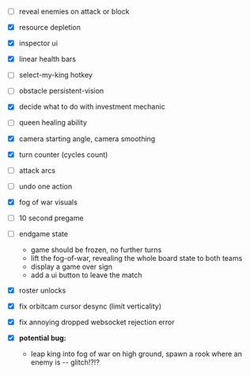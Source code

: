 
- [ ] reveal enemies on attack or block
- [x] resource depletion
- [x] inspector ui
- [x] linear health bars

- [ ] select-my-king hotkey
- [ ] obstacle persistent-vision
- [x] decide what to do with investment mechanic
- [ ] queen healing ability
- [x] camera starting angle, camera smoothing
- [x] turn counter (cycles count)
- [ ] attack arcs
- [ ] undo one action
- [x] fog of war visuals
- [ ] 10 second pregame
- [ ] endgame state
  - game should be frozen, no further turns
  - lift the fog-of-war, revealing the whole board state to both teams
  - display a game over sign
  - add a ui button to leave the match

- [x] roster unlocks
- [x] fix orbitcam cursor desync (limit verticality)
- [x] fix annoying dropped websocket rejection error
- [x] **potential bug:**
  - leap king into fog of war on high ground, spawn a rook where an enemy is -- glitch!?!?

